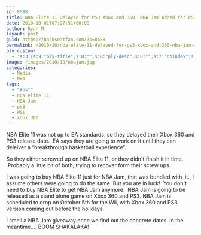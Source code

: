 ```yaml
---
id: 8688
title: NBA Elite 11 Delayed for PS3 Xbox and 360, NBA Jam Added for PS3 and Xbox 360
date: 2010-10-01T07:27:51+00:00
author: Ryan M.
layout: post
guid: https://backseatfan.com/?p=8688
permalink: /2010/10/nba-elite-11-delayed-for-ps3-xbox-and-360-nba-jam-added-for-ps3-and-xbox-360/
ply_custom:
  - 'a:3:{s:9:"ply-title";s:0:"";s:8:"ply-desc";s:0:"";s:7:"noindex";s:0:"";}'
image: /images/2010/10/nbajam.jpg
categories:
  - Media
  - NBA
tags:
  - "#bsf"
  - nba elite 11
  - NBA Jam
  - ps3
  - Wii
  - xbox 360
---
```


<div class="entry">
  <p>
    NBA Elite 11 was not up to EA standards, so they delayed their Xbox 360 and PS3 release date.  EA says they are going to work on it until they can deleiver a &#8220;breakthrough basketball experience&#8221;.
  </p>

  <p>
    So they either screwed up on NBA Elite 11, or they didn't finish it in time.  Probably a little bit of both, trying to recover form their screw ups.
  </p>

  <p>
    I was going to buy NBA Elite 11 just for NBA Jam, that was bundled with  it., I assume others were going to do the same. But you are in luck!  You don't need to buy NBA Elite to get NBA Jam anymore.  NBA Jam is going to be released as a stand alone game on Xbox 360 and PS3. NBA Jam is scheduled to drop on October 5th for the Wii, with Xbox 360 and PS3 version coming out before the holidays.
  </p>

  <p>
    I smell a NBA Jam giveaway once we find out the concrete dates. In the meantime&#8230;. BOOM SHAKALAKA!
  </p>

  <p>
  </p>
</div>
